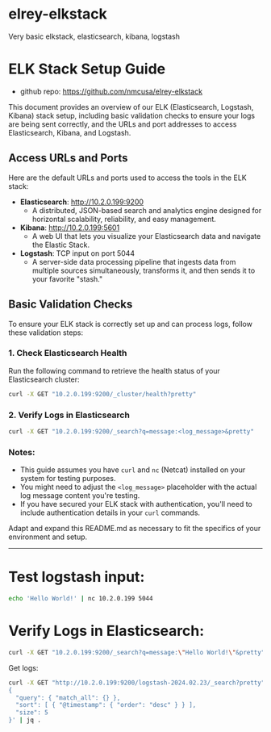 # elrey-elkstack
Very basic elkstack, elasticsearch, kibana, logstash

# ELK Stack Setup Guide

- github repo: https://github.com/nmcusa/elrey-elkstack

This document provides an overview of our ELK (Elasticsearch, Logstash, Kibana) stack setup, including basic validation checks to ensure your logs are being sent correctly, and the URLs and port addresses to access Elasticsearch, Kibana, and Logstash.

## Access URLs and Ports

Here are the default URLs and ports used to access the tools in the ELK stack:

- **Elasticsearch**: http://10.2.0.199:9200
  - A distributed, JSON-based search and analytics engine designed for horizontal scalability, reliability, and easy management.
- **Kibana**: http://10.2.0.199:5601
  - A web UI that lets you visualize your Elasticsearch data and navigate the Elastic Stack.
- **Logstash**: TCP input on port 5044
  - A server-side data processing pipeline that ingests data from multiple sources simultaneously, transforms it, and then sends it to your favorite "stash."

## Basic Validation Checks

To ensure your ELK stack is correctly set up and can process logs, follow these validation steps:

### 1. Check Elasticsearch Health

Run the following command to retrieve the health status of your Elasticsearch cluster:

```bash
curl -X GET "10.2.0.199:9200/_cluster/health?pretty"
```

### 2. Verify Logs in Elasticsearch
```bash
curl -X GET "10.2.0.199:9200/_search?q=message:<log_message>&pretty"
```

### Notes:
- This guide assumes you have `curl` and `nc` (Netcat) installed on your system for testing purposes.
- You might need to adjust the `<log_message>` placeholder with the actual log message content you're testing.
- If you have secured your ELK stack with authentication, you'll need to include authentication details in your `curl` commands.

Adapt and expand this README.md as necessary to fit the specifics of your environment and setup.

---

# Test logstash input:
```bash
echo 'Hello World!' | nc 10.2.0.199 5044
```

# Verify Logs in Elasticsearch:
```bash
curl -X GET "10.2.0.199:9200/_search?q=message:\"Hello World!\"&pretty"
```

Get logs:
```bash
curl -X GET "http://10.2.0.199:9200/logstash-2024.02.23/_search?pretty" -H 'Content-Type: application/json' -d'
{
  "query": { "match_all": {} },
  "sort": [ { "@timestamp": { "order": "desc" } } ],
  "size": 5
}' | jq .
```
